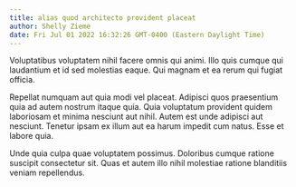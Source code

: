 ```yaml
---
title: alias quod architecto provident placeat
author: Shelly Zieme
date: Fri Jul 01 2022 16:32:26 GMT-0400 (Eastern Daylight Time)
---
```

Voluptatibus voluptatem nihil facere omnis qui animi. Illo quis cumque qui laudantium et id sed molestias eaque. Qui magnam et ea rerum qui fugiat officia.

 Repellat numquam aut quia modi vel placeat. Adipisci quos praesentium quia ad autem nostrum itaque quia. Quia voluptatum provident quidem laboriosam et minima nesciunt aut nihil. Autem est unde adipisci aut nesciunt. Tenetur ipsam ex illum aut ea harum impedit cum natus. Esse et labore quia.

 Unde quia culpa quae voluptatem possimus. Doloribus cumque ratione suscipit consectetur sit. Quas et autem illo nihil molestiae ratione blanditiis veniam repellendus.